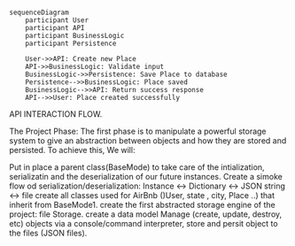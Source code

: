 ``` mermaid

sequenceDiagram
    participant User
    participant API
    participant BusinessLogic
    participant Persistence

    User->>API: Create new Place
    API->>BusinessLogic: Validate input
    BusinessLogic->>Persistence: Save Place to database
    Persistence-->>BusinessLogic: Place saved
    BusinessLogic-->>API: Return success response
    API-->>User: Place created successfully
```

API INTERACTION FLOW.

The Project Phase: The first phase is to manipulate a powerful storage system to give an abstraction between objects and how they are stored and persisted. To achieve this, We will:

  Put in place a parent class(BaseMode) to take care of the intialization, serializatin and the deserialization of our future instances.
  Create a simoke flow od serialization/deserialization: Instance <-> Dictionary <-> JSON string <-> file
  create all classes used for AirBnb ()User, state , city, Place ..) that inherit from BaseMode1.
  create the first abstracted storage engine of the project: file Storage.
  create a data model
  Manage (create, update, destroy, etc) objects via a console/command interpreter, store and persit object to the files (JSON files).
